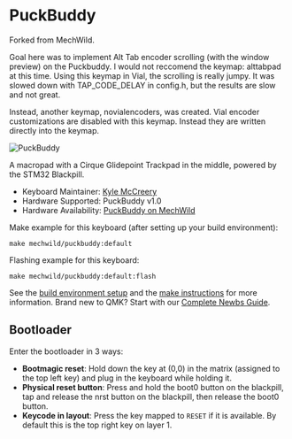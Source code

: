 # PuckBuddy

Forked from MechWild. 

Goal here was to implement Alt Tab encoder scrolling (with the window preview) on the Puckbuddy. I would not reccomend the keymap: alttabpad at this time. Using this keymap in Vial, the scrolling is really jumpy. It was slowed down with TAP_CODE_DELAY in config.h, but the results are slow and not great. 

Instead, another keymap, novialencoders, was created. Vial encoder customizations are disabled with this keymap. Instead they are written directly into the keymap.


![PuckBuddy](https://i.imgur.com/iSVAHJzh.png)

A macropad with a Cirque Glidepoint Trackpad in the middle, powered by the STM32 Blackpill.

* Keyboard Maintainer: [Kyle McCreery](https://github.com/kylemccreery)
* Hardware Supported: PuckBuddy v1.0
* Hardware Availability: [PuckBuddy on MechWild](https://mechwild.com/product/puckbuddy/)

Make example for this keyboard (after setting up your build environment):

    make mechwild/puckbuddy:default

Flashing example for this keyboard:

    make mechwild/puckbuddy:default:flash

See the [build environment setup](https://docs.qmk.fm/#/getting_started_build_tools) and the [make instructions](https://docs.qmk.fm/#/getting_started_make_guide) for more information. Brand new to QMK? Start with our [Complete Newbs Guide](https://docs.qmk.fm/#/newbs).

## Bootloader

Enter the bootloader in 3 ways:

* **Bootmagic reset**: Hold down the key at (0,0) in the matrix (assigned to the top left key) and plug in the keyboard while holding it.
* **Physical reset button**: Press and hold the boot0 button on the blackpill, tap  and release the nrst button on the blackpill, then release the boot0 button.
* **Keycode in layout**: Press the key mapped to `RESET` if it is available. By default this is the top right key on layer 1.

